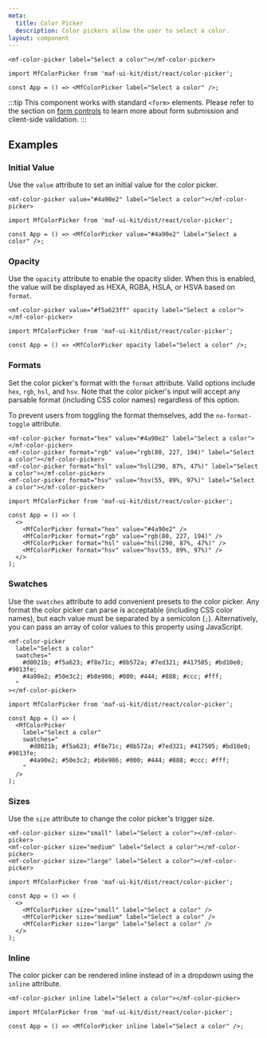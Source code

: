 ```yaml
---
meta:
  title: Color Picker
  description: Color pickers allow the user to select a color.
layout: component
---
```


```html:preview
<mf-color-picker label="Select a color"></mf-color-picker>
```

```jsx:react
import MfColorPicker from 'maf-ui-kit/dist/react/color-picker';

const App = () => <MfColorPicker label="Select a color" />;
```

:::tip
This component works with standard `<form>` elements. Please refer to the section on [form controls](/getting-started/form-controls) to learn more about form submission and client-side validation.
:::

## Examples

### Initial Value

Use the `value` attribute to set an initial value for the color picker.

```html:preview
<mf-color-picker value="#4a90e2" label="Select a color"></mf-color-picker>
```

```jsx:react
import MfColorPicker from 'maf-ui-kit/dist/react/color-picker';

const App = () => <MfColorPicker value="#4a90e2" label="Select a color" />;
```

### Opacity

Use the `opacity` attribute to enable the opacity slider. When this is enabled, the value will be displayed as HEXA, RGBA, HSLA, or HSVA based on `format`.

```html:preview
<mf-color-picker value="#f5a623ff" opacity label="Select a color"></mf-color-picker>
```

```jsx:react
import MfColorPicker from 'maf-ui-kit/dist/react/color-picker';

const App = () => <MfColorPicker opacity label="Select a color" />;
```

### Formats

Set the color picker's format with the `format` attribute. Valid options include `hex`, `rgb`, `hsl`, and `hsv`. Note that the color picker's input will accept any parsable format (including CSS color names) regardless of this option.

To prevent users from toggling the format themselves, add the `no-format-toggle` attribute.

```html:preview
<mf-color-picker format="hex" value="#4a90e2" label="Select a color"></mf-color-picker>
<mf-color-picker format="rgb" value="rgb(80, 227, 194)" label="Select a color"></mf-color-picker>
<mf-color-picker format="hsl" value="hsl(290, 87%, 47%)" label="Select a color"></mf-color-picker>
<mf-color-picker format="hsv" value="hsv(55, 89%, 97%)" label="Select a color"></mf-color-picker>
```

```jsx:react
import MfColorPicker from 'maf-ui-kit/dist/react/color-picker';

const App = () => (
  <>
    <MfColorPicker format="hex" value="#4a90e2" />
    <MfColorPicker format="rgb" value="rgb(80, 227, 194)" />
    <MfColorPicker format="hsl" value="hsl(290, 87%, 47%)" />
    <MfColorPicker format="hsv" value="hsv(55, 89%, 97%)" />
  </>
);
```

### Swatches

Use the `swatches` attribute to add convenient presets to the color picker. Any format the color picker can parse is acceptable (including CSS color names), but each value must be separated by a semicolon (`;`). Alternatively, you can pass an array of color values to this property using JavaScript.

```html:preview
<mf-color-picker
  label="Select a color"
  swatches="
    #d0021b; #f5a623; #f8e71c; #8b572a; #7ed321; #417505; #bd10e0; #9013fe;
    #4a90e2; #50e3c2; #b8e986; #000; #444; #888; #ccc; #fff;
  "
></mf-color-picker>
```

```jsx:react
import MfColorPicker from 'maf-ui-kit/dist/react/color-picker';

const App = () => (
  <MfColorPicker
    label="Select a color"
    swatches="
      #d0021b; #f5a623; #f8e71c; #8b572a; #7ed321; #417505; #bd10e0; #9013fe;
      #4a90e2; #50e3c2; #b8e986; #000; #444; #888; #ccc; #fff;
    "
  />
);
```

### Sizes

Use the `size` attribute to change the color picker's trigger size.

```html:preview
<mf-color-picker size="small" label="Select a color"></mf-color-picker>
<mf-color-picker size="medium" label="Select a color"></mf-color-picker>
<mf-color-picker size="large" label="Select a color"></mf-color-picker>
```

```jsx:react
import MfColorPicker from 'maf-ui-kit/dist/react/color-picker';

const App = () => (
  <>
    <MfColorPicker size="small" label="Select a color" />
    <MfColorPicker size="medium" label="Select a color" />
    <MfColorPicker size="large" label="Select a color" />
  </>
);
```

### Inline

The color picker can be rendered inline instead of in a dropdown using the `inline` attribute.

```html:preview
<mf-color-picker inline label="Select a color"></mf-color-picker>
```

```jsx:react
import MfColorPicker from 'maf-ui-kit/dist/react/color-picker';

const App = () => <MfColorPicker inline label="Select a color" />;
```
